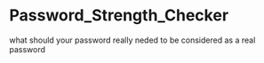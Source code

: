 # Password_Strength_Checker
what should your password really neded to be considered as a real password 
